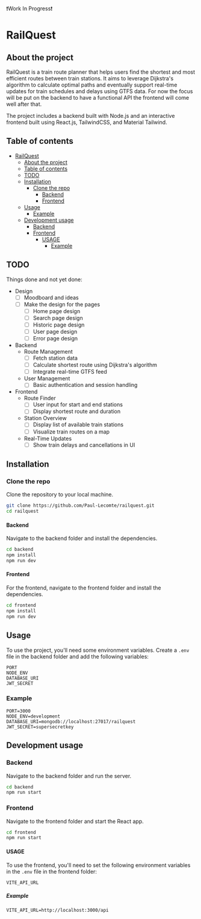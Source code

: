 ❗Work In Progress❗



# RailQuest

## About the project
RailQuest is a train route planner that helps users find the shortest and most efficient routes between train stations. It aims to leverage Dijkstra's algorithm to calculate optimal paths and eventually support real-time updates for train schedules and delays using GTFS data. For now the focus will be put on the backend to have a functional API the frontend will come well after that.

The project includes a backend built with Node.js and an interactive frontend built using React.js, TailwindCSS, and Material Tailwind.

## Table of contents
* [RailQuest](#railquest)
    * [About the project](#about-the-project)
    * [Table of contents](#table-of-contents)
    * [TODO](#todo)
    * [Installation](#installation)
        * [Clone the repo](#clone-the-repo)
            * [Backend](#backend)
            * [Frontend](#frontend)
    * [Usage](#usage)
        * [Example](#example)
    * [Development usage](#development-usage)
        * [Backend](#backend-1)
        * [Frontend](#frontend-1)
            * [USAGE](#usage-1)
                * [Example](#example-1)

## TODO
Things done and not yet done:
- Design
    - [ ] Moodboard and ideas
    - [ ] Make the design for the pages
        - [ ] Home page design
        - [ ] Search page design
        - [ ] Historic page design
        - [ ] User page design
        - [ ] Error page design
- Backend
    - Route Management
        - [ ] Fetch station data
        - [ ] Calculate shortest route using Dijkstra's algorithm
        - [ ] Integrate real-time GTFS feed
    - User Management
        - [ ] Basic authentication and session handling
- Frontend
    - Route Finder
        - [ ] User input for start and end stations
        - [ ] Display shortest route and duration
    - Station Overview
        - [ ] Display list of available train stations
        - [ ] Visualize train routes on a map
    - Real-Time Updates
        - [ ] Show train delays and cancellations in UI

## Installation
### Clone the repo
Clone the repository to your local machine.
```bash
git clone https://github.com/Paul-Lecomte/railquest.git
cd railquest
```

#### Backend
Navigate to the backend folder and install the dependencies.
```bash
cd backend
npm install
npm run dev
```

#### Frontend
For the frontend, navigate to the frontend folder and install the dependencies.
```bash
cd frontend
npm install
npm run dev
```

## Usage
To use the project, you'll need some environment variables. Create a `.env` file in the backend folder and add the following variables:
```env
PORT
NODE_ENV
DATABASE_URI
JWT_SECRET
```

### Example
```env
PORT=3000
NODE_ENV=development
DATABASE_URI=mongodb://localhost:27017/railquest
JWT_SECRET=supersecretkey
```

## Development usage
### Backend
Navigate to the backend folder and run the server.
```bash
cd backend
npm run start
```

### Frontend
Navigate to the frontend folder and start the React app.
```bash
cd frontend
npm run start
```

#### USAGE
To use the frontend, you'll need to set the following environment variables in the `.env` file in the frontend folder:
```env
VITE_API_URL
```

##### Example
```env
VITE_API_URL=http://localhost:3000/api
```
